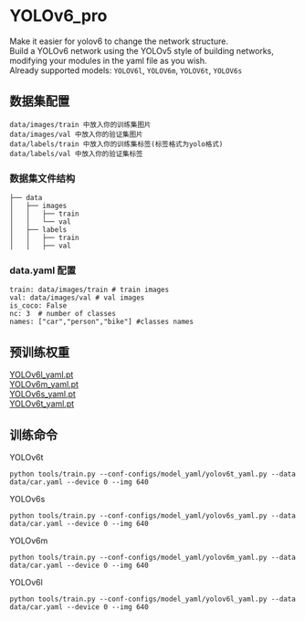 # YOLOv6_pro
Make it easier for yolov6 to change the network structure.<br>
Build a YOLOv6 network using the YOLOv5 style of building networks, modifying your modules in the yaml file as you wish.<br>
Already supported models: `YOLOV6l`, `YOLOV6m`, `YOLOV6t`, `YOLOV6s`

## 数据集配置
```
data/images/train 中放入你的训练集图片
data/images/val 中放入你的验证集图片
data/labels/train 中放入你的训练集标签(标签格式为yolo格式)
data/labels/val 中放入你的验证集标签 
```
### 数据集文件结构
```
├── data
│   ├── images
│   │   ├── train
│   │   └── val
│   ├── labels
│   │   ├── train
│   │   ├── val
```
### data.yaml 配置
```shell
train: data/images/train # train images
val: data/images/val # val images
is_coco: False
nc: 3  # number of classes
names: ["car","person","bike"] #classes names
```
## 预训练权重
  [YOLOv6l_yaml.pt](https://github.com/yang-0201/YOLOv6_pro/releases/download/v0.0.2/yolov6l_yaml.pt)<br>
  [YOLOv6m_yaml.pt](https://github.com/yang-0201/YOLOv6_pro/releases/download/v0.0.2/yolov6m_yaml.pt)<br>
  [YOLOv6s_yaml.pt](https://github.com/yang-0201/YOLOv6_pro/releases/download/v0.0.2/yolov6s_yaml.pt)<br>
  [YOLOv6t_yaml.pt](https://github.com/yang-0201/YOLOv6_pro/releases/download/v0.0.2/yolov6t_yaml.pt)<br>
## 训练命令
YOLOv6t
```shell
python tools/train.py --conf-configs/model_yaml/yolov6t_yaml.py --data data/car.yaml --device 0 --img 640
```
YOLOv6s
```shell
python tools/train.py --conf-configs/model_yaml/yolov6s_yaml.py --data data/car.yaml --device 0 --img 640
```
YOLOv6m
```shell
python tools/train.py --conf-configs/model_yaml/yolov6m_yaml.py --data data/car.yaml --device 0 --img 640
```
YOLOv6l
```shell
python tools/train.py --conf-configs/model_yaml/yolov6l_yaml.py --data data/car.yaml --device 0 --img 640
```

